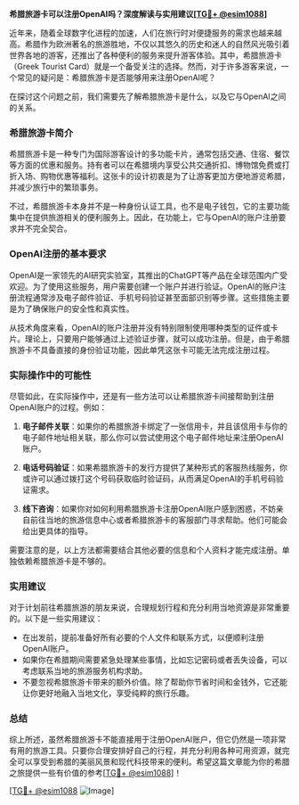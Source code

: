 **希腊旅游卡可以注册OpenAI吗？深度解读与实用建议[[TG💪+ @esim1088](https://t.me/s/esim1088)]**

近年来，随着全球数字化进程的加速，人们在旅行时对便捷服务的需求也越来越高。希腊作为欧洲著名的旅游胜地，不仅以其悠久的历史和迷人的自然风光吸引着世界各地的游客，还推出了各种便利的服务来提升游客体验。其中，希腊旅游卡（Greek Tourist Card）就是一个备受关注的选择。然而，对于许多游客来说，一个常见的疑问是：希腊旅游卡是否能够用来注册OpenAI呢？

在探讨这个问题之前，我们需要先了解希腊旅游卡是什么，以及它与OpenAI之间的关系。

### 希腊旅游卡简介

希腊旅游卡是一种专门为国际游客设计的多功能卡片，通常包括交通、住宿、餐饮等方面的优惠和服务。持有者可以在希腊境内享受公共交通折扣、博物馆免费或打折入场、购物优惠等福利。这张卡的设计初衷是为了让游客更加方便地游览希腊，并减少旅行中的繁琐事务。

不过，希腊旅游卡本身并不是一种身份认证工具，也不是电子钱包，它的主要功能集中在提供旅游相关的便利服务上。因此，在功能上，它与OpenAI的账户注册要求并不完全契合。

### OpenAI注册的基本要求

OpenAI是一家领先的AI研究实验室，其推出的ChatGPT等产品在全球范围内广受欢迎。为了使用这些服务，用户需要创建一个账户并进行验证。OpenAI的账户注册流程通常涉及电子邮件验证、手机号码验证甚至面部识别等步骤。这些措施主要是为了确保账户的安全性和真实性。

从技术角度来看，OpenAI的账户注册并没有特别限制使用哪种类型的证件或卡片。理论上，只要用户能够通过上述验证步骤，就可以成功注册。但是，由于希腊旅游卡不具备直接的身份验证功能，因此单凭这张卡可能无法完成注册过程。

### 实际操作中的可能性

尽管如此，在实际操作中，还是有一些方法可以让希腊旅游卡间接帮助到注册OpenAI账户的过程。例如：

1. **电子邮件关联**：如果你的希腊旅游卡绑定了一张信用卡，并且该信用卡与你的电子邮件地址相关联，那么你可以尝试使用这个电子邮件地址来注册OpenAI账户。
   
2. **电话号码验证**：如果希腊旅游卡的发行方提供了某种形式的客服热线服务，你或许可以通过拨打这个号码获取临时验证码，从而满足OpenAI的手机号码验证需求。

3. **线下咨询**：如果你对如何利用希腊旅游卡注册OpenAI账户感到困惑，不妨亲自前往当地的旅游信息中心或者希腊旅游卡的客服部门寻求帮助。他们可能会给出更具体的指导。

需要注意的是，以上方法都需要结合其他必要的信息和个人资料才能完成注册。单独依赖希腊旅游卡是不够的。

### 实用建议

对于计划前往希腊旅游的朋友来说，合理规划行程和充分利用当地资源是非常重要的。以下是一些实用建议：

- 在出发前，提前准备好所有必要的个人文件和联系方式，以便顺利注册OpenAI账户。
- 如果你在希腊期间需要紧急处理某些事情，比如忘记密码或者丢失设备，可以考虑联系当地的旅游服务机构求助。
- 不要忽视希腊旅游卡带来的额外价值。除了帮助你节省时间和金钱外，它还能让你更好地融入当地文化，享受纯粹的旅行乐趣。

### 总结

综上所述，虽然希腊旅游卡不能直接用于注册OpenAI账户，但它仍然是一项非常有用的旅游工具。只要你合理安排好自己的行程，并充分利用各种可用资源，就完全可以享受到希腊的美丽风景和现代科技带来的便利。希望这篇文章能为你的希腊之旅提供一些有价值的参考[[TG💪+ @esim1088](https://t.me/s/esim1088)]！

[[TG💪+ @esim1088](https://t.me/s/esim1088) ![Image](https://i.postimg.cc/4NQfJmqS/Snipaste-2025-05-13-00-14-12.png)]